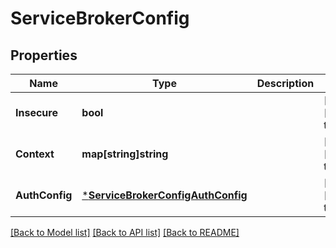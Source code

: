 # ServiceBrokerConfig

## Properties
Name | Type | Description | Notes
------------ | ------------- | ------------- | -------------
**Insecure** | **bool** |  | [optional] [default to null]
**Context** | **map[string]string** |  | [optional] [default to null]
**AuthConfig** | [***ServiceBrokerConfigAuthConfig**](ServiceBroker_Config_AuthConfig.md) |  | [optional] [default to null]

[[Back to Model list]](../README.md#documentation-for-models) [[Back to API list]](../README.md#documentation-for-api-endpoints) [[Back to README]](../README.md)


